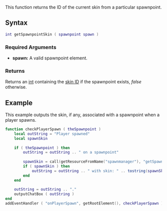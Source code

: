This function returns the ID of the current skin from a particular spawnpoint.

Syntax
------

``` lua
int getSpawnpointSkin ( spawnpoint spawn )              
```

### Required Arguments

-   **spawn:** A valid spawnpoint element.

### Returns

Returns an [int](/docs/int.md "wikilink") containing the [skin ID](/docs/character_skins.md "wikilink") if the spawnpoint exists, *false* otherwise.

Example
-------

This example outputs the skin, if any, associated with a spawnpoint when a player spawns.

``` lua
function checkPlayerSpawn ( theSpawnpoint )
    local outString = "Player spawned"
    local spawnSkin
        
    if ( theSpawnpoint ) then
        outString = outString .. " on a spawnpoint"
        
        spawnSkin = call(getResourceFromName("spawnmanager"), "getSpawnpointSkin", theSpawnpoint )
        if ( spawnSkin ) then
            outString = outString .. " with skin: " .. tostring(spawnSkin)
        end
    end
    
    outString = outString .. "."
    outputChatBox ( outString )
end
addEventHandler ( "onPlayerSpawn", getRootElement(), checkPlayerSpawn )
```
